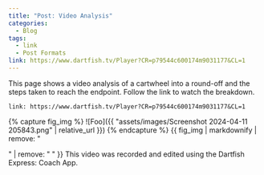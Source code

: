 ```yaml
---
title: "Post: Video Analysis"
categories:
  - Blog
tags:
  - link
  - Post Formats
link: https://www.dartfish.tv/Player?CR=p79544c600174m9031177&CL=1
---
```


This page shows a video analysis of a cartwheel into a round-off and the steps taken to reach the endpoint. Follow the link to watch the breakdown.

`link: https://www.dartfish.tv/Player?CR=p79544c600174m9031177&CL=1`

{% capture fig_img %} ![Foo]({{ "assets/images/Screenshot 2024-04-11 205843.png" | relative_url }}) {% endcapture %}
{{ fig_img | markdownify | remove: "

" | remove: "
" }} This video was recorded and edited using the Dartfish Express: Coach App. 
